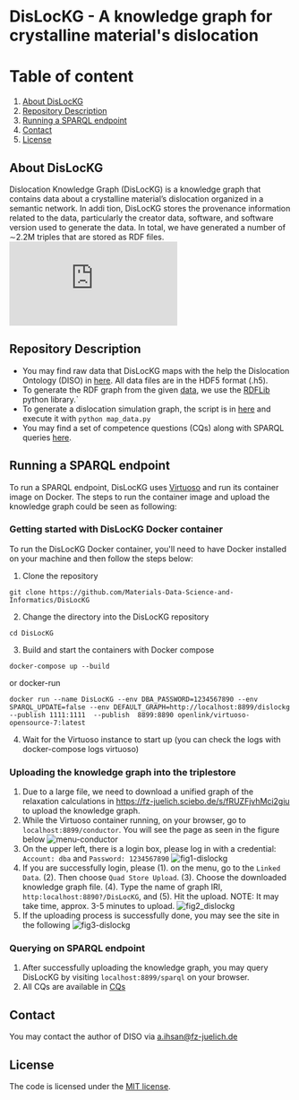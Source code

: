 # DisLocKG - A knowledge graph for crystalline material's dislocation

# Table of content
  1. [About DisLocKG](#about-dislockg)
  2. [Repository Description](#repository-description)
  4. [Running a SPARQL endpoint](#running-a-sparql-endpoint)
  5. [Contact](#contact)
  6. [License](#license)
 

## About DisLocKG
Dislocation Knowledge Graph (DisLocKG) is a knowledge graph that contains data about a crystalline material’s dislocation organized in a semantic network. In addi tion, DisLocKG stores the provenance information related to the data, particularly the creator data, software, and software version used to generate the data. In total, we have generated a number of ∼2.2M triples that are stored as RDF files.
![Fig16.pdf](https://github.com/Materials-Data-Science-and-Informatics/DisLocKG/files/12272399/Fig16.pdf)

## Repository Description
* You may find raw data that DisLocKG maps with the help the Dislocation Ontology (DISO) in [here](/raw-data/modelib-microstructure/Copper/h5/). All data files are in the HDF5 format (.h5).
* To generate the RDF graph from the given [data](/data-files), we use the [RDFLib](https://github.com/RDFLib/rdflib) python library.`
* To generate a dislocation simulation graph, the script is in [here](/script/modelib/) and execute it with `python map_data.py`
* You may find a set of competence questions (CQs) along with SPARQL queries [here](/CQs/CQs_v1_1.md).
    

## Running a SPARQL endpoint
To run a SPARQL endpoint, DisLocKG uses [Virtuoso](https://virtuoso.openlinksw.com) and run its container image on Docker. The steps to run the container image and upload the knowledge graph could be seen as following:

### Getting started with DisLocKG Docker container
To run the DisLocKG Docker container, you'll need to have Docker installed on your machine and then follow the steps below:

1. Clone the repository

```
git clone https://github.com/Materials-Data-Science-and-Informatics/DisLocKG
```

2. Change the directory into the DisLocKG repository

```
cd DisLocKG
```

3. Build and start the containers with Docker compose 
```
docker-compose up --build
```
or docker-run 
```
docker run --name DisLocKG --env DBA_PASSWORD=1234567890 --env SPARQL_UPDATE=false --env DEFAULT_GRAPH=http://localhost:8899/dislockg --publish 1111:1111  --publish  8899:8890 openlink/virtuoso-opensource-7:latest
```
4. Wait for the Virtuoso instance to start up (you can check the logs with docker-compose logs virtuoso)

### Uploading the knowledge graph into the triplestore 

1. Due to a large file, we need to download a unified graph of the relaxation calculations in https://fz-juelich.sciebo.de/s/fRUZFjvhMci2giu to upload the knowledge graph.
2. While the Virtuoso container running, on your browser, go to `localhost:8899/conductor`. You will see the page as seen in the figure below
![menu-conductor](https://github.com/Materials-Data-Science-and-Informatics/DisLocKG/assets/71790028/ee0c7f66-82ce-46d8-9544-01ee2f612d0e)
3. On the upper left, there is a login box, please log in with a credential: `Account: dba` and `Password: 1234567890`
![fig1-dislockg](https://github.com/Materials-Data-Science-and-Informatics/DisLocKG/assets/71790028/2d34cf0c-a2b7-488c-8d92-e32d82fe2e37)
4. If you are successfully login, please
  (1). on the menu, go to the `Linked Data`.
  (2). Then choose `Quad Store Upload`.
  (3). Choose the downloaded knowledge graph file. 
   (4). Type the name of graph IRI, `http:localhost:8890?/DisLocKG`, and 
   (5). Hit the upload.
NOTE: It may take time, approx. 3-5 minutes to upload.
![fig2_dislockg](https://github.com/Materials-Data-Science-and-Informatics/DisLocKG/assets/71790028/dcc21a0b-caa4-4464-a116-aec9684ce211)
5. If the uploading process is successfully done, you may see the site in the following
   ![fig3-dislockg](https://github.com/Materials-Data-Science-and-Informatics/DisLocKG/assets/71790028/6b97834d-ad83-4ff8-99cc-f6f5aeb13d30)


### Querying on SPARQL endpoint
1. After successfully uploading the knowledge graph, you may query DisLocKG by visiting `localhost:8899/sparql` on your browser.
2. All CQs are available in [CQs](/CQs/CQs_v1_1.md)

## Contact
You may contact the author of DISO via a.ihsan@fz-juelich.de

## License
The code is licensed under the [MIT license](./LICENSE).

